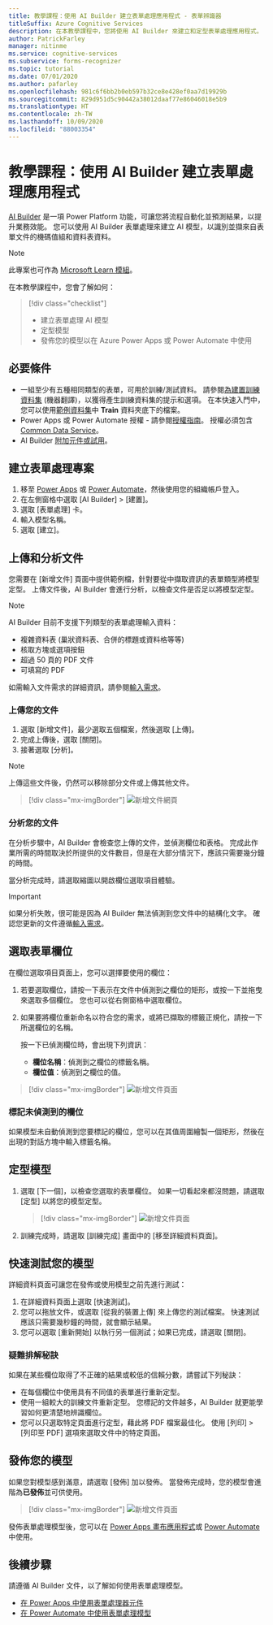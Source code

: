 ```yaml
---
title: 教學課程：使用 AI Builder 建立表單處理應用程式 - 表單辨識器
titleSuffix: Azure Cognitive Services
description: 在本教學課程中，您將使用 AI Builder 來建立和定型表單處理應用程式。
author: PatrickFarley
manager: nitinme
ms.service: cognitive-services
ms.subservice: forms-recognizer
ms.topic: tutorial
ms.date: 07/01/2020
ms.author: pafarley
ms.openlocfilehash: 981c6f6bb2b0eb597b32ce8e428ef0aa7d19929b
ms.sourcegitcommit: 829d951d5c90442a38012daaf77e86046018e5b9
ms.translationtype: HT
ms.contentlocale: zh-TW
ms.lasthandoff: 10/09/2020
ms.locfileid: "88003354"
---
```

# <a name="tutorial-create-a-form-processing-app-with-ai-builder"></a>教學課程：使用 AI Builder 建立表單處理應用程式

[AI Builder](https://docs.microsoft.com/ai-builder/overview) 是一項 Power Platform 功能，可讓您將流程自動化並預測結果，以提升業務效能。 您可以使用 AI Builder 表單處理來建立 AI 模型，以識別並擷來自表單文件的機碼值組和資料表資料。

> [!NOTE]
> 此專案也可作為 [Microsoft Learn 模組](https://docs.microsoft.com/learn/modules/get-started-with-form-processing/)。

在本教學課程中，您會了解如何：

> [!div class="checklist"]
> * 建立表單處理 AI 模型
> * 定型模型
> * 發佈您的模型以在 Azure Power Apps 或 Power Automate 中使用

## <a name="prerequisites"></a>必要條件

* 一組至少有五種相同類型的表單，可用於訓練/測試資料。 請參閱[為建置訓練資料集](./build-training-data-set.md) (機器翻譯)，以獲得產生訓練資料集的提示和選項。 在本快速入門中，您可以使用[範例資料集](https://go.microsoft.com/fwlink/?linkid=2128080)中 **Train** 資料夾底下的檔案。
* Power Apps 或 Power Automate 授權 - 請參閱[授權指南](https://go.microsoft.com/fwlink/?linkid=2085130)。 授權必須包含 [Common Data Service](https://powerplatform.microsoft.com/en-us/common-data-service/)。
* AI Builder [附加元件或試用](https://go.microsoft.com/fwlink/?LinkId=2113956&clcid=0x409)。


## <a name="create-a-form-processing-project"></a>建立表單處理專案

1. 移至 [Power Apps](https://make.powerapps.com/) 或 [Power Automate](https://flow.microsoft.com/signin)，然後使用您的組織帳戶登入。
1. 在左側窗格中選取 [AI Builder] > [建置]。
1. 選取 [表單處理] 卡。
1. 輸入模型名稱。
1. 選取 [建立]。

## <a name="upload-and-analyze-documents"></a>上傳和分析文件

您需要在 [新增文件] 頁面中提供範例檔，針對要從中擷取資訊的表單類型將模型定型。 上傳文件後，AI Builder 會進行分析，以檢查文件是否足以將模型定型。

> [!NOTE]
> AI Builder 目前不支援下列類型的表單處理輸入資料：
>
> - 複雜資料表 (巢狀資料表、合併的標題或資料格等等)
> - 核取方塊或選項按鈕
> - 超過 50 頁的 PDF 文件
> - 可填寫的 PDF
>
> 如需輸入文件需求的詳細資訊，請參閱[輸入需求](./overview.md#input-requirements)。

### <a name="upload-your-documents"></a>上傳您的文件

1. 選取 [新增文件]，最少選取五個檔案，然後選取 [上傳]。
1. 完成上傳後，選取 [關閉]。
1. 接著選取 [分析]。

> [!NOTE] 
> 上傳這些文件後，仍然可以移除部分文件或上傳其他文件。

> [!div class="mx-imgBorder"]
> ![新增文件網頁](./media/tutorial-ai-builder/add-documents-page.png)

### <a name="analyze-your-documents"></a>分析您的文件

在分析步驟中，AI Builder 會檢查您上傳的文件，並偵測欄位和表格。 完成此作業所需的時間取決於所提供的文件數目，但是在大部分情況下，應該只需要幾分鐘的時間。

當分析完成時，請選取縮圖以開啟欄位選取項目體驗。

> [!IMPORTANT]
> 如果分析失敗，很可能是因為 AI Builder 無法偵測到您文件中的結構化文字。 確認您更新的文件遵循[輸入需求](./overview.md#input-requirements)。

## <a name="select-your-form-fields"></a>選取表單欄位

在欄位選取項目頁面上，您可以選擇要使用的欄位：

1. 若要選取欄位，請按一下表示在文件中偵測到之欄位的矩形，或按一下並拖曳來選取多個欄位。 您也可以從右側窗格中選取欄位。
1. 如果要將欄位重新命名以符合您的需求，或將已擷取的標籤正規化，請按一下所選欄位的名稱。

    按一下已偵測欄位時，會出現下列資訊：

    - **欄位名稱**：偵測到之欄位的標籤名稱。
    - **欄位值**：偵測到之欄位的值。

> [!div class="mx-imgBorder"]
> ![新增文件頁面](./media/tutorial-ai-builder/select-fields-page.png)

### <a name="label-undetected-fields"></a>標記未偵測到的欄位

如果模型未自動偵測到您要標記的欄位，您可以在其值周圍繪製一個矩形，然後在出現的對話方塊中輸入標籤名稱。

## <a name="train-your-model"></a>定型模型

1. 選取 [下一個]，以檢查您選取的表單欄位。 如果一切看起來都沒問題，請選取 [定型] 以將您的模型定型。

    > [!div class="mx-imgBorder"]
    > ![新增文件頁面](./media/tutorial-ai-builder/summary-train-page.png)
1. 訓練完成時，請選取 [訓練完成] 畫面中的 [移至詳細資料頁面]。
## <a name="quick-test-your-model"></a>快速測試您的模型

詳細資料頁面可讓您在發佈或使用模型之前先進行測試：

1. 在詳細資料頁面上選取 [快速測試]。
2. 您可以拖放文件，或選取 [從我的裝置上傳] 來上傳您的測試檔案。 快速測試應該只需要幾秒鐘的時間，就會顯示結果。
3. 您可以選取 [重新開始] 以執行另一個測試；如果已完成，請選取 [關閉]。

### <a name="troubleshooting-tips"></a>疑難排解秘訣

如果在某些欄位取得了不正確的結果或較低的信賴分數，請嘗試下列秘訣：

- 在每個欄位中使用具有不同值的表單進行重新定型。
- 使用一組較大的訓練文件重新定型。 您標記的文件越多，AI Builder 就更能學習如何更清楚地辨識欄位。
- 您可以只選取特定頁面進行定型，藉此將 PDF 檔案最佳化。 使用 [列印] > [列印至 PDF] 選項來選取文件中的特定頁面。

## <a name="publish-your-model"></a>發佈您的模型

如果您對模型感到滿意，請選取 [發佈] 加以發佈。 當發佈完成時，您的模型會進階為**已發佈**並可供使用。

> [!div class="mx-imgBorder"]
> ![新增文件頁面](./media/tutorial-ai-builder/model-page.png)

發佈表單處理模型後，您可以在 [Power Apps 畫布應用程式](https://docs.microsoft.com/ai-builder/form-processor-component-in-powerapps)或 [Power Automate](https://docs.microsoft.com/ai-builder/form-processing-model-in-flow) 中使用。

## <a name="next-steps"></a>後續步驟

請遵循 AI Builder 文件，以了解如何使用表單處理模型。

* [在 Power Apps 中使用表單處理器元件](https://docs.microsoft.com/ai-builder/form-processor-component-in-powerapps)
* [在 Power Automate 中使用表單處理模型](https://docs.microsoft.com/ai-builder/form-processing-model-in-flow)
